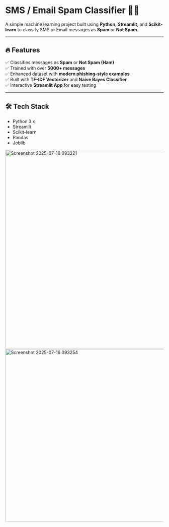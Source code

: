 # SMS / Email Spam Classifier 📩🚫

A simple machine learning project built using **Python**, **Streamlit**, and **Scikit-learn** to classify SMS or Email messages as **Spam** or **Not Spam**.

---

## 🔥 Features
✅ Classifies messages as **Spam** or **Not Spam (Ham)**  
✅ Trained with over **5000+ messages**  
✅ Enhanced dataset with **modern phishing-style examples**  
✅ Built with **TF-IDF Vectorizer** and **Naive Bayes Classifier**  
✅ Interactive **Streamlit App** for easy testing

---

## 🛠️ Tech Stack
- Python 3.x
- Streamlit
- Scikit-learn
- Pandas
- Joblib


<img width="1126" height="632" alt="Screenshot 2025-07-16 093221" src="https://github.com/user-attachments/assets/559e00dd-517c-4df7-9b59-afab9f80b022" />



<img width="982" height="548" alt="Screenshot 2025-07-16 093254" src="https://github.com/user-attachments/assets/bc7041cd-a355-4c71-9152-d6a3df701aed" />

